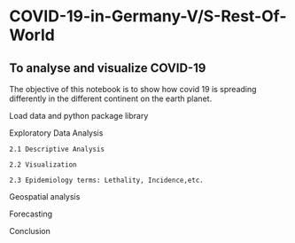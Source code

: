 # COVID-19-in-Germany-V/S-Rest-Of-World

## To analyse and visualize COVID-19

The objective of this notebook is to show how covid 19 is spreading differently in the different continent on the earth planet.

Load data and python package library

Exploratory Data Analysis

    2.1 Descriptive Analysis

    2.2 Visualization

    2.3 Epidemiology terms: Lethality, Incidence,etc.

Geospatial analysis

Forecasting

Conclusion
